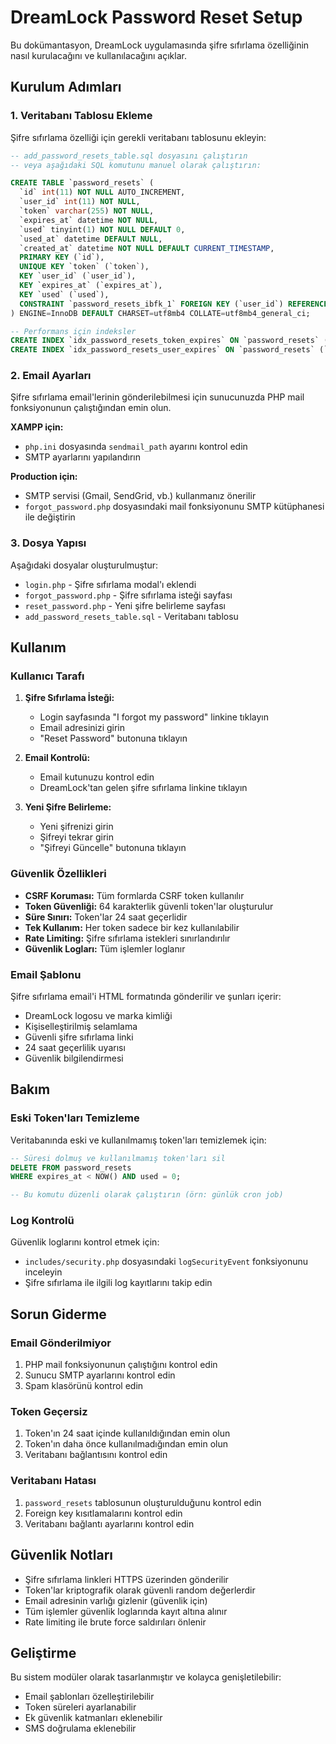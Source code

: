 # DreamLock Password Reset Setup

Bu dokümantasyon, DreamLock uygulamasında şifre sıfırlama özelliğinin nasıl kurulacağını ve kullanılacağını açıklar.

## Kurulum Adımları

### 1. Veritabanı Tablosu Ekleme

Şifre sıfırlama özelliği için gerekli veritabanı tablosunu ekleyin:

```sql
-- add_password_resets_table.sql dosyasını çalıştırın
-- veya aşağıdaki SQL komutunu manuel olarak çalıştırın:

CREATE TABLE `password_resets` (
  `id` int(11) NOT NULL AUTO_INCREMENT,
  `user_id` int(11) NOT NULL,
  `token` varchar(255) NOT NULL,
  `expires_at` datetime NOT NULL,
  `used` tinyint(1) NOT NULL DEFAULT 0,
  `used_at` datetime DEFAULT NULL,
  `created_at` datetime NOT NULL DEFAULT CURRENT_TIMESTAMP,
  PRIMARY KEY (`id`),
  UNIQUE KEY `token` (`token`),
  KEY `user_id` (`user_id`),
  KEY `expires_at` (`expires_at`),
  KEY `used` (`used`),
  CONSTRAINT `password_resets_ibfk_1` FOREIGN KEY (`user_id`) REFERENCES `users` (`id`) ON DELETE CASCADE
) ENGINE=InnoDB DEFAULT CHARSET=utf8mb4 COLLATE=utf8mb4_general_ci;

-- Performans için indeksler
CREATE INDEX `idx_password_resets_token_expires` ON `password_resets` (`token`, `expires_at`);
CREATE INDEX `idx_password_resets_user_expires` ON `password_resets` (`user_id`, `expires_at`);
```

### 2. Email Ayarları

Şifre sıfırlama email'lerinin gönderilebilmesi için sunucunuzda PHP mail fonksiyonunun çalıştığından emin olun.

**XAMPP için:**
- `php.ini` dosyasında `sendmail_path` ayarını kontrol edin
- SMTP ayarlarını yapılandırın

**Production için:**
- SMTP servisi (Gmail, SendGrid, vb.) kullanmanız önerilir
- `forgot_password.php` dosyasındaki mail fonksiyonunu SMTP kütüphanesi ile değiştirin

### 3. Dosya Yapısı

Aşağıdaki dosyalar oluşturulmuştur:

- `login.php` - Şifre sıfırlama modal'ı eklendi
- `forgot_password.php` - Şifre sıfırlama isteği sayfası
- `reset_password.php` - Yeni şifre belirleme sayfası
- `add_password_resets_table.sql` - Veritabanı tablosu

## Kullanım

### Kullanıcı Tarafı

1. **Şifre Sıfırlama İsteği:**
   - Login sayfasında "I forgot my password" linkine tıklayın
   - Email adresinizi girin
   - "Reset Password" butonuna tıklayın

2. **Email Kontrolü:**
   - Email kutunuzu kontrol edin
   - DreamLock'tan gelen şifre sıfırlama linkine tıklayın

3. **Yeni Şifre Belirleme:**
   - Yeni şifrenizi girin
   - Şifreyi tekrar girin
   - "Şifreyi Güncelle" butonuna tıklayın

### Güvenlik Özellikleri

- **CSRF Koruması:** Tüm formlarda CSRF token kullanılır
- **Token Güvenliği:** 64 karakterlik güvenli token'lar oluşturulur
- **Süre Sınırı:** Token'lar 24 saat geçerlidir
- **Tek Kullanım:** Her token sadece bir kez kullanılabilir
- **Rate Limiting:** Şifre sıfırlama istekleri sınırlandırılır
- **Güvenlik Logları:** Tüm işlemler loglanır

### Email Şablonu

Şifre sıfırlama email'i HTML formatında gönderilir ve şunları içerir:
- DreamLock logosu ve marka kimliği
- Kişiselleştirilmiş selamlama
- Güvenli şifre sıfırlama linki
- 24 saat geçerlilik uyarısı
- Güvenlik bilgilendirmesi

## Bakım

### Eski Token'ları Temizleme

Veritabanında eski ve kullanılmamış token'ları temizlemek için:

```sql
-- Süresi dolmuş ve kullanılmamış token'ları sil
DELETE FROM password_resets 
WHERE expires_at < NOW() AND used = 0;

-- Bu komutu düzenli olarak çalıştırın (örn: günlük cron job)
```

### Log Kontrolü

Güvenlik loglarını kontrol etmek için:
- `includes/security.php` dosyasındaki `logSecurityEvent` fonksiyonunu inceleyin
- Şifre sıfırlama ile ilgili log kayıtlarını takip edin

## Sorun Giderme

### Email Gönderilmiyor
1. PHP mail fonksiyonunun çalıştığını kontrol edin
2. Sunucu SMTP ayarlarını kontrol edin
3. Spam klasörünü kontrol edin

### Token Geçersiz
1. Token'ın 24 saat içinde kullanıldığından emin olun
2. Token'ın daha önce kullanılmadığından emin olun
3. Veritabanı bağlantısını kontrol edin

### Veritabanı Hatası
1. `password_resets` tablosunun oluşturulduğunu kontrol edin
2. Foreign key kısıtlamalarını kontrol edin
3. Veritabanı bağlantı ayarlarını kontrol edin

## Güvenlik Notları

- Şifre sıfırlama linkleri HTTPS üzerinden gönderilir
- Token'lar kriptografik olarak güvenli random değerlerdir
- Email adresinin varlığı gizlenir (güvenlik için)
- Tüm işlemler güvenlik loglarında kayıt altına alınır
- Rate limiting ile brute force saldırıları önlenir

## Geliştirme

Bu sistem modüler olarak tasarlanmıştır ve kolayca genişletilebilir:

- Email şablonları özelleştirilebilir
- Token süreleri ayarlanabilir
- Ek güvenlik katmanları eklenebilir
- SMS doğrulama eklenebilir








